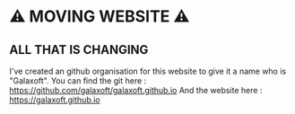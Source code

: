 # ⚠️ MOVING WEBSITE ⚠️
## ALL THAT IS CHANGING
I've created an github organisation for this website to give it a name who is "Galaxoft".
You can find the git here : https://github.com/galaxoft/galaxoft.github.io
And the website here : https://galaxoft.github.io
